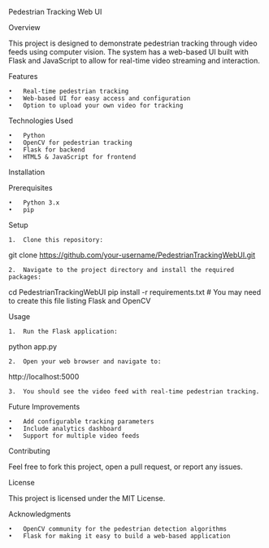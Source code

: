 Pedestrian Tracking Web UI

Overview

This project is designed to demonstrate pedestrian tracking through video feeds using computer vision. The system has a web-based UI built with Flask and JavaScript to allow for real-time video streaming and interaction.

Features

	•	Real-time pedestrian tracking
	•	Web-based UI for easy access and configuration
	•	Option to upload your own video for tracking

Technologies Used

	•	Python
	•	OpenCV for pedestrian tracking
	•	Flask for backend
	•	HTML5 & JavaScript for frontend

Installation

Prerequisites

	•	Python 3.x
	•	pip

Setup

	1.	Clone this repository:

git clone https://github.com/your-username/PedestrianTrackingWebUI.git


	2.	Navigate to the project directory and install the required packages:

cd PedestrianTrackingWebUI
pip install -r requirements.txt  # You may need to create this file listing Flask and OpenCV



Usage

	1.	Run the Flask application:

python app.py


	2.	Open your web browser and navigate to:

http://localhost:5000


	3.	You should see the video feed with real-time pedestrian tracking.

Future Improvements

	•	Add configurable tracking parameters
	•	Include analytics dashboard
	•	Support for multiple video feeds

Contributing

Feel free to fork this project, open a pull request, or report any issues.

License

This project is licensed under the MIT License.

Acknowledgments

	•	OpenCV community for the pedestrian detection algorithms
	•	Flask for making it easy to build a web-based application